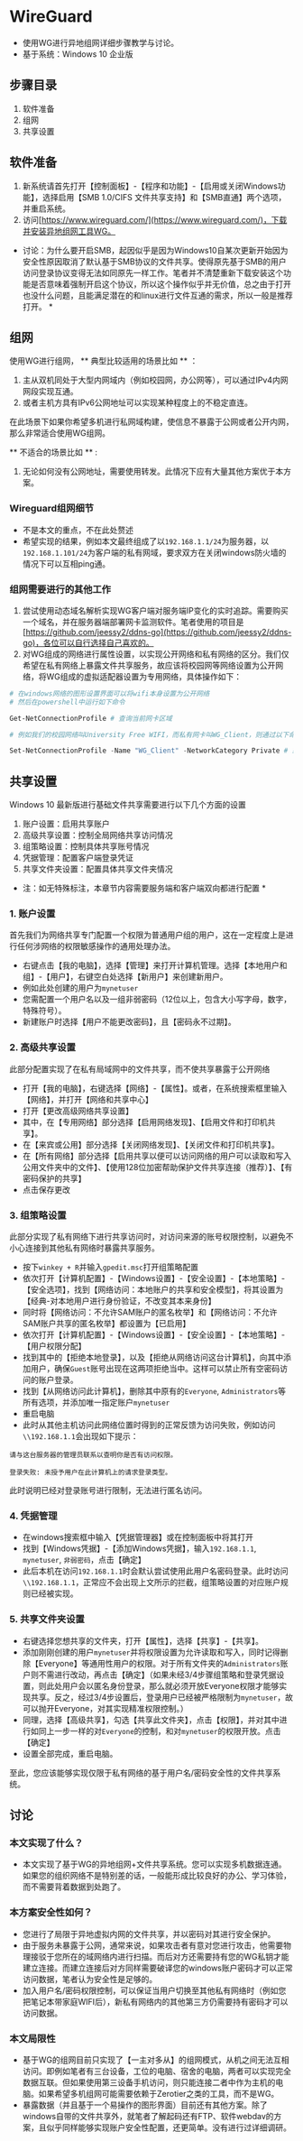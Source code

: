 # WireGuard
- 使用WG进行异地组网详细步骤教学与讨论。
- 基于系统：Windows 10 企业版

## 步骤目录
1. 软件准备
2. 组网
3. 共享设置

## 软件准备
1. 新系统请首先打开【控制面板】-【程序和功能】-【启用或关闭Windows功能】，选择启用【SMB 1.0/CIFS 文件共享支持】和【SMB直通】两个选项，并重启系统。
2. 访问[https://www.wireguard.com/](https://www.wireguard.com/)，下载并安装异地组网工具WG。

* 讨论：为什么要开启SMB，起因似乎是因为Windows10自某次更新开始因为安全性原因取消了默认基于SMB协议的文件共享。使得原先基于SMB的用户访问登录协议变得无法如同原先一样工作。笔者并不清楚重新下载安装这个功能是否意味着强制开启这个协议，所以这个操作似乎并无价值，总之由于打开也没什么问题，且能满足潜在的和linux进行文件互通的需求，所以一般是推荐打开。 *

## 组网
使用WG进行组网， ** 典型比较适用的场景比如 ** ：
1. 主从双机同处于大型内网域内（例如校园网，办公网等），可以通过IPv4内网网段实现互通。
2. 或者主机方具有IPv6公网地址可以实现某种程度上的不稳定直连。

在此场景下如果你希望多机进行私网域构建，使信息不暴露于公网或者公开内网，那么非常适合使用WG组网。

 ** 不适合的场景比如 ** :
1. 无论如何没有公网地址，需要使用转发。此情况下应有大量其他方案优于本方案。

### Wireguard组网细节
- 不是本文的重点，不在此处赘述
- 希望实现的结果，例如本文最终组成了以`192.168.1.1/24`为服务器，以`192.168.1.101/24`为客户端的私有网域，要求双方在关闭windows防火墙的情况下可以互相ping通。

### 组网需要进行的其他工作
1. 尝试使用动态域名解析实现WG客户端对服务端IP变化的实时追踪。需要购买一个域名，并在服务器端部署网卡监测软件。笔者使用的项目是[https://github.com/jeessy2/ddns-go](https://github.com/jeessy2/ddns-go)，各位可以自行选择自己喜欢的。
2. 对WG组成的网络进行属性设置，以实现公开网络和私有网络的区分。我们仅希望在私有网络上暴露文件共享服务，故应该将校园网等网络设置为公开网络，将WG组成的虚拟适配器设置为专用网络，具体操作如下：
```powershell
# 在windows网络的图形设置界面可以将wifi本身设置为公开网络
# 然后在powershell中运行如下命令

Get-NetConnectionProfile # 查询当前网卡区域

# 例如我们的校园网络叫University Free WIFI，而私有网卡叫WG_Client，则通过以下命令将虚拟适配器设置为专用网络。

Set-NetConnectionProfile -Name "WG_Client" -NetworkCategory Private # 或Public
```
## 共享设置
Windows 10 最新版进行基础文件共享需要进行以下几个方面的设置
1. 账户设置：启用共享账户
2. 高级共享设置：控制全局网络共享访问情况
3. 组策略设置：控制具体共享账号情况
4. 凭据管理：配置客户端登录凭证
5. 共享文件夹设置：配置具体共享文件夹情况


* 注：如无特殊标注，本章节内容需要服务端和客户端双向都进行配置 *

### 1. 账户设置
首先我们为网络共享专门配置一个权限为普通用户组的用户，这在一定程度上是进行任何涉网络的权限敏感操作的通用处理办法。
- 右键点击【我的电脑】，选择【管理】来打开计算机管理。选择【本地用户和组】-【用户】，右键空白处选择【新用户】来创建新用户。
- 例如此处创建的用户为`mynetuser`
- 您需配置一个用户名以及一组非弱密码（12位以上，包含大小写字母，数字，特殊符号）。
- 新建账户时选择【用户不能更改密码】，且【密码永不过期】。

### 2. 高级共享设置
此部分配置实现了在私有局域网中的文件共享，而不使共享暴露于公开网络
- 打开【我的电脑】，右键选择【网络】-【属性】。或者，在系统搜索框里输入【网络】，并打开【网络和共享中心】
- 打开【更改高级网络共享设置】
- 其中，在【专用网络】部分选择【启用网络发现】、【启用文件和打印机共享】。
- 在【来宾或公用】部分选择【关闭网络发现】、【关闭文件和打印机共享】。
- 在【所有网络】部分选择【启用共享以便可以访问网络的用户可以读取和写入公用文件夹中的文件】、【使用128位加密帮助保护文件共享连接（推荐）】、【有密码保护的共享】
- 点击保存更改

### 3. 组策略设置
此部分实现了私有网络下进行共享访问时，对访问来源的账号权限控制，以避免不小心连接到其他私有网络时暴露共享服务。
- 按下`winkey + R`并输入`gpedit.msc`打开组策略配置
- 依次打开【计算机配置】-【Windows设置】-【安全设置】-【本地策略】-【安全选项】，找到【网络访问：本地账户的共享和安全模型】，将其设置为【经典-对本地用户进行身份验证，不改变其本来身份】
- 同时将【网络访问：不允许SAM账户的匿名枚举】和【网络访问：不允许SAM账户共享的匿名枚举】都设置为【已启用】
- 依次打开【计算机配置】-【Windows设置】-【安全设置】-【本地策略】-【用户权限分配】
- 找到其中的【拒绝本地登录】，以及【拒绝从网络访问这台计算机】，向其中添加用户，确保`Guest`账号出现在这两项拒绝当中。这样可以禁止所有空密码访问的账户登录。
- 找到【从网络访问此计算机】，删除其中原有的`Everyone`, `Administrators`等所有选项，并添加唯一指定账户`mynetuser`
- 重启电脑
- 此时从其他主机访问此网络位置时得到的正常反馈为访问失败，例如访问`\\192.168.1.1`会出现如下提示：
```
请与这台服务器的管理员联系以查明你是否有访问权限。

登录失败: 未授予用户在此计算机上的请求登录类型。
```
此时说明已经对登录账号进行限制，无法进行匿名访问。

### 4. 凭据管理
- 在windows搜索框中输入【凭据管理器】或在控制面板中将其打开
- 找到【Windows凭据】-【添加Windows凭据】，输入`192.168.1.1`, `mynetuser`, `非弱密码`，点击【确定】
- 此后本机在访问`192.168.1.1`时会默认尝试使用此用户名密码登录。此时访问`\\192.168.1.1`，正常应不会出现上文所示的拦截，组策略设置的对应账户规则已经被实现。

### 5. 共享文件夹设置
- 右键选择您想共享的文件夹，打开【属性】，选择【共享】-【共享】。
- 添加刚刚创建的用户`mynetuser`并将权限设置为允许读取和写入，同时记得删除【Everyone】等通用性用户的权限。对于所有文件夹的`Administrators`账户则不需进行改动，再点击【确定】（如果未经3/4步骤组策略和登录凭据设置，则此处用户会以匿名身份登录，那么就必须开放Everyone权限才能够实现共享。反之，经过3/4步设置后，登录用户已经被严格限制为`mynetuser`，故可以抛开Everyone，对其实现精准权限控制。）
- 同理，选择【高级共享】，勾选【共享此文件夹】，点击【权限】，并对其中进行如同上一步一样的对`Everyone`的控制，和对`mynetuser`的权限开放。点击【确定】
- 设置全部完成，重启电脑。

至此，您应该能够实现仅限于私有网络的基于用户名/密码安全性的文件共享系统。


## 讨论

### 本文实现了什么？
- 本文实现了基于WG的异地组网+文件共享系统。您可以实现多机数据连通。如果您的组织网络不是特别差的话，一般能形成比较良好的办公、学习体验，而不需要背着数据到处跑了。

### 本方案安全性如何？
- 您进行了局限于异地虚拟内网的文件共享，并以密码对其进行安全保护。
- 由于服务未暴露于公网，通常来说，如果攻击者有意对您进行攻击，他需要物理接驳于您所在的域网络内进行扫描。而后对方还需要持有您的WG私钥才能建立连接。而建立连接后对方同样需要破译您的windows账户密码才可以正常访问数据，笔者认为安全性是足够的。
- 加入用户名/密码权限控制，可以保证当用户切换至其他私有网络时（例如您把笔记本带家庭WIFI后），新私有网络内的其他第三方仍需要持有密码才可以访问数据。

### 本文局限性
- 基于WG的组网目前只实现了【一主对多从】的组网模式，从机之间无法互相访问。即例如笔者有三台设备，工位的电脑、宿舍的电脑，两者可以实现完全数据互联。但如果使用第三设备手机访问，则只能连接二者中作为主机的电脑。如果希望多机组网可能需要依赖于Zerotier之类的工具，而不是WG。
- 暴露数据（并且基于一个易操作的图形界面）目前还有其他方案。除了windows自带的文件共享外，就笔者了解起码还有FTP、软件webdav的方案，且似乎同样能够实现账户安全性配置，还更简单。没有进行过详细调研。
